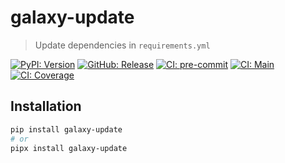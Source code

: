 # galaxy-update

> Update dependencies in `requirements.yml`

[![PyPI: Version](https://img.shields.io/pypi/v/galaxy-update?logo=pypi&logoColor=white)](https://pypi.org/project/galaxy-update)
[![GitHub: Release](https://img.shields.io/github/v/release/deadnews/galaxy-update?logo=github&logoColor=white)](https://github.com/deadnews/galaxy-update/releases/latest)
[![CI: pre-commit](https://results.pre-commit.ci/badge/github/deadnews/galaxy-update/main.svg)](https://results.pre-commit.ci/latest/github/deadnews/galaxy-update/main)
[![CI: Main](https://img.shields.io/github/actions/workflow/status/deadnews/galaxy-update/main.yml?branch=main&logo=github&logoColor=white&label=main)](https://github.com/deadnews/galaxy-update/actions/workflows/main.yml)
[![CI: Coverage](https://img.shields.io/codecov/c/github/deadnews/galaxy-update?token=OCZDZIYPMC&logo=codecov&logoColor=white)](https://app.codecov.io/gh/deadnews/galaxy-update)

## Installation

```sh
pip install galaxy-update
# or
pipx install galaxy-update
```
